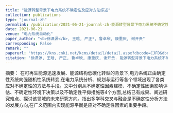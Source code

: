 ```yaml
---
title: "能源转型背景下电力系统不确定性及应对方法综述"
collection: publications
type: "journal-zh"
permalink: /publication/2021-06-21-journal-zh-能源转型背景下电力系统不确定性及应对方法综述
date: 2021-06-21
venue: "电力系统自动化"
paper_author: "<b>徐潇源</b>, 王晗, 严正*, 鲁卓欣, 康重庆, 谢开贵"
corresponding: False
remark: ""
paperurl: "https://kns.cnki.net/kcms/detail/detail.aspx?dbcode=CJFD&dbname=CJFDLAST2021&filename=DLXT202116002&uniplatform=NZKPT&v=lzPv3VaLE-mH_W4bS0XaBd6P6GvcnLghdZfwlwPkYoEh_X8eAMU66jaszq1SH5PD"
citation: '徐潇源, 王晗, 严正, 鲁卓欣, 康重庆, 谢开贵. 能源转型背景下电力系统不确定性及应对方法综述[J]. 电力系统自动化, 2021, 45(16): 2-13.'
---
```


摘要：
在可再生能源迅速发展、能源结构低碳化转型的背景下,电力系统正由确定性系统向强随机性系统转变,在电力系统分析、规划与运行等各个领域出现了各类应对不确定性的方法与手段。文中分别从不确定性因素建模、不确定性因素影响评估、不确定性环境下决策以及不确定性平抑措施等4个方面,总结已有成果、阐述研究难点、探讨该领域的未来研究方向。指出多学科交叉与融合是不确定性分析方法的发展方向,在广义范围内实现能源平衡是应对不确定性因素的重要手段。 